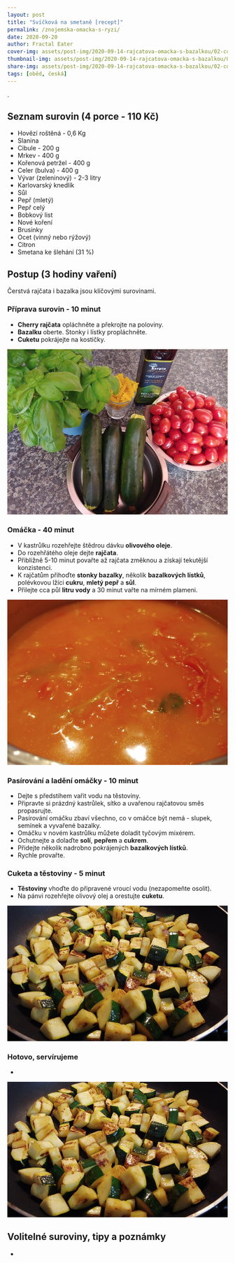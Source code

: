 ```yaml
---
layout: post
title: "Svíčková na smetaně [recept]"
permalink: /znojemska-omacka-s-ryzi/
date: 2020-09-20
author: Fractal Eater
cover-img: assets/post-img/2020-09-14-rajcatova-omacka-s-bazalkou/02-cover-michana-vajicka-se-slaninou.jpg
thumbnail-img: assets/post-img/2020-09-14-rajcatova-omacka-s-bazalkou/01-thumb-michana-vajicka-se-slaninou.jpg
share-img: assets/post-img/2020-09-14-rajcatova-omacka-s-bazalkou/02-cover-michana-vajicka-se-slaninou.jpg
tags: [oběd, česká]
---
```


.

## Seznam surovin (4 porce - 110 Kč)

* Hovězí roštěná - 0,6 Kg
* Slanina
* Cibule - 200 g
* Mrkev - 400 g
* Kořenová petržel - 400 g
* Celer (bulva) - 400 g
* Vývar (zeleninový) - 2-3 litry
* Karlovarský knedlík
* Sůl
* Pepř (mletý)
* Pepř celý
* Bobkový list
* Nové koření
* Brusinky
* Ocet (vinný nebo rýžový)
* Citron
* Smetana ke šlehání (31 %)

## Postup (3 hodiny vaření)

Čerstvá rajčata i bazalka jsou klíčovými surovinami.

### Příprava surovin - 10 minut

* **Cherry rajčata** opláchněte a překrojte na poloviny.
* **Bazalku** oberte. Stonky i lístky propláchněte.
* **Cuketu** pokrájejte na kostičky.

![Suroviny na omáčku](../assets/post-img/2020-09-14-rajcatova-omacka-s-bazalkou/suroviny.jpg "Suroviny na omáčku")

### Omáčka - 40 minut

* V kastrůlku rozehřejte štědrou dávku **olivového oleje**.
* Do rozehřátého oleje dejte **rajčata**.
* Přibližně 5-10 minut povařte až rajčata změknou a získají tekutější konzistenci.
* K rajčatům přihoďte **stonky bazalky**, několik **bazalkových lístků**, polévkovou lžíci **cukru**, **mletý pepř** a **sůl**.
* Přilejte cca půl **litru vody** a 30 minut vařte na mírném plameni.

![Vaření omáčky](../assets/post-img/2020-09-14-rajcatova-omacka-s-bazalkou/omacka.jpg "Vaření omáčky")

### Pasírování a ladění omáčky - 10 minut

* Dejte s předstihem vařit vodu na těstoviny.
* Připravte si prázdný kastrůlek, sítko a uvařenou rajčatovou směs propasrujte.
* Pasírování omáčku zbaví všechno, co v omáčce být nemá - slupek, semínek a vyvařené bazalky.
* Omáčku v novém kastrůlku můžete doladit tyčovým mixérem.
* Ochutnejte a dolaďte **solí**, **pepřem** a **cukrem**.
* Přidejte několik nadrobno pokrájených **bazalkových lístků**.
* Rychle provařte.

### Cuketa a těstoviny - 5 minut

* **Těstoviny** vhoďte do připravené vroucí vodu (nezapomeňte osolit).
* Na pánvi rozehřejte olivový olej a orestujte **cuketu**.

![Orestovaná cuketa](../assets/post-img/2020-09-14-rajcatova-omacka-s-bazalkou/cuketa.jpg "Orestovaná cuketa")

### Hotovo, servírujeme

*

![Míchaná vajíčka se slaninou](../assets/post-img//2020-09-14-rajcatova-omacka-s-bazalkou/cuketa.jpg "Orestovaná cuketa")

## Volitelné suroviny, tipy a poznámky

*
